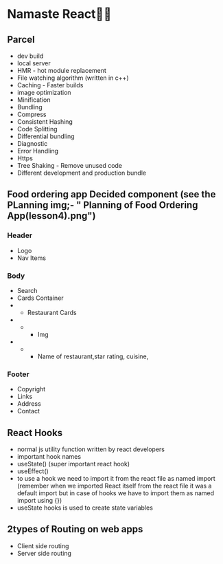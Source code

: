 # Namaste React🚀🚀

## Parcel

- dev build
- local server
- HMR - hot module replacement
- File watching algorithm (written in c++)
- Caching - Faster builds
- image optimization
- Minification
- Bundling
- Compress
- Consistent Hashing
- Code Splitting
- Differential bundling
- Diagnostic
- Error Handling
- Https
- Tree Shaking - Remove unused code
- Different development and production bundle

## Food ordering app ⁡⁣⁢⁣Decided component (see the PLanning img;- " Planning of Food Ordering App(lesson4).png")

### Header

- Logo
- Nav Items

### Body

- Search
- Cards Container
- - Restaurant Cards
- - - Img
- - - Name of restaurant,star rating, cuisine,

### Footer

- Copyright
- Links
- Address
- Contact⁡

## React Hooks

- normal js utility function written by react developers
- important hook names
- useState() (super important react hook)
- useEffect()
- to use a hook we need to import it from the react file as named import (remember when we imported React itself from the react file it was a default import but in case of hooks we have to import them as named import using {})
- useState hooks is used to create state variables

## 2types of Routing on web apps

- Client side routing
- Server side routing
